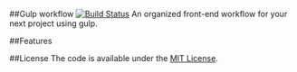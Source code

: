 ##Gulp workflow [![Build Status](https://travis-ci.org/mohamdio/gulp-workflow.svg?branch=master)](https://travis-ci.org/mohamdio/gulp-workflow)
An organized front-end workflow for your next project using gulp.

##Features

##License
The code is available under the [MIT License](https://github.com/mohamdio/gulp-workflow/LICENSE).
